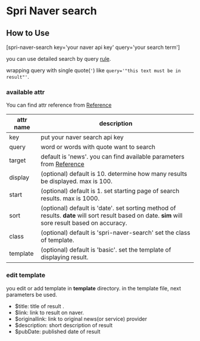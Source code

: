 Spri Naver search
====

How to Use
----

[spri-naver-search key='your naver api key' query='your search term']

you can use detailed search by query [rule](https://help.naver.com/support/contents/contents.nhn?serviceNo=606&categoryNo=1911).

wrapping query with single quote(`'`) like `query='"this text must be in result"'`.


### available attr
You can find attr reference from [Reference]

[Reference]:http://developer.naver.com/wiki/pages/SrchAPI

attr name|description
----------|-----------|
key| put your naver search api key
query| word or words with quote want to search
target| default is 'news'. you can find available parameters from [Reference] 
display| (optional) default is 10. determine how many results be displayed. max is 100.
start| (optional) default is 1. set starting page of search results. max is 1000.
sort|(optional) default is 'date'. set sorting method of results. **date** will sort result based on date. **sim** will sore result based on accuracy. 
class| (optional) default is 'spri-naver-search' set the class of template.
template| (optional) default is 'basic'. set the template of displaying result.

### edit template

you edit or add template in __template__ directory. in the template file, next parameters be used.

- $title: title of result .
- $link: link to result on naver.
- $originallink: link to original news(or service) provider
- $description: short description of result
- $pubDate: published date of result